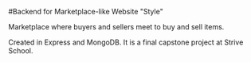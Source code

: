 #Backend for Marketplace-like Website "Style"

Marketplace where buyers and sellers meet to buy and sell items.

Created in Express and MongoDB. It is a final capstone project at Strive School.
